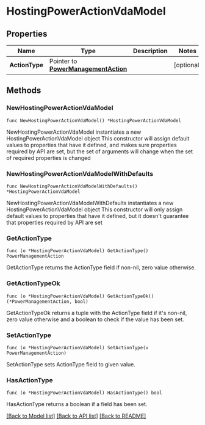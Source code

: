 # HostingPowerActionVdaModel

## Properties

Name | Type | Description | Notes
------------ | ------------- | ------------- | -------------
**ActionType** | Pointer to [**PowerManagementAction**](PowerManagementAction.md) |  | [optional] 

## Methods

### NewHostingPowerActionVdaModel

`func NewHostingPowerActionVdaModel() *HostingPowerActionVdaModel`

NewHostingPowerActionVdaModel instantiates a new HostingPowerActionVdaModel object
This constructor will assign default values to properties that have it defined,
and makes sure properties required by API are set, but the set of arguments
will change when the set of required properties is changed

### NewHostingPowerActionVdaModelWithDefaults

`func NewHostingPowerActionVdaModelWithDefaults() *HostingPowerActionVdaModel`

NewHostingPowerActionVdaModelWithDefaults instantiates a new HostingPowerActionVdaModel object
This constructor will only assign default values to properties that have it defined,
but it doesn't guarantee that properties required by API are set

### GetActionType

`func (o *HostingPowerActionVdaModel) GetActionType() PowerManagementAction`

GetActionType returns the ActionType field if non-nil, zero value otherwise.

### GetActionTypeOk

`func (o *HostingPowerActionVdaModel) GetActionTypeOk() (*PowerManagementAction, bool)`

GetActionTypeOk returns a tuple with the ActionType field if it's non-nil, zero value otherwise
and a boolean to check if the value has been set.

### SetActionType

`func (o *HostingPowerActionVdaModel) SetActionType(v PowerManagementAction)`

SetActionType sets ActionType field to given value.

### HasActionType

`func (o *HostingPowerActionVdaModel) HasActionType() bool`

HasActionType returns a boolean if a field has been set.


[[Back to Model list]](../README.md#documentation-for-models) [[Back to API list]](../README.md#documentation-for-api-endpoints) [[Back to README]](../README.md)


